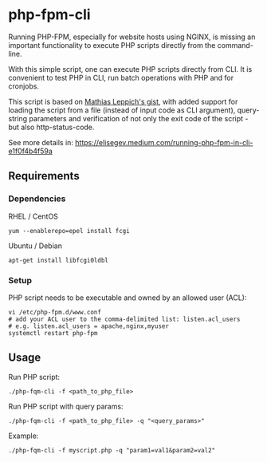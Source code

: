 # php-fpm-cli

Running PHP-FPM, especially for website hosts using NGINX, is missing an important functionality to execute PHP scripts directly from the command-line.

With this simple script, one can execute PHP scripts directly from CLI. It is convenient to test PHP in CLI, run batch operations with PHP and for cronjobs.

This script is based on [Mathias Leppich's gist][1], with added support for loading the script from a file (instead of input code as CLI argument), query-string parameters and verification of not only the exit code of the script - but also http-status-code.

See more details in: https://elisegev.medium.com/running-php-fpm-in-cli-e1f0f4b4f59a

## Requirements

### Dependencies

RHEL / CentOS
```shell script
yum --enablerepo=epel install fcgi
```

Ubuntu / Debian
```shell script
apt-get install libfcgi0ldbl
```

### Setup

PHP script needs to be executable and owned by an allowed user (ACL):
```shell script
vi /etc/php-fpm.d/www.conf
# add your ACL user to the comma-delimited list: listen.acl_users
# e.g. listen.acl_users = apache,nginx,myuser
systemctl restart php-fpm
```

## Usage

Run PHP script:
```shell script
./php-fqm-cli -f <path_to_php_file>
```

Run PHP script with query params:
```shell script
./php-fqm-cli -f <path_to_php_file> -q "<query_params>"
```

Example:
```shell script
./php-fqm-cli -f myscript.php -q "param1=val1&param2=val2"
```

[1]: https://gist.github.com/muhqu/91497df3a110f594b992